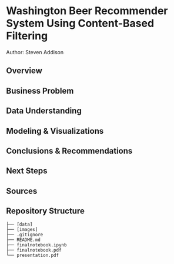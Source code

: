 
# Washington Beer Recommender System Using Content-Based Filtering
Author: Steven Addison


## Overview

## Business Problem

## Data Understanding

## Modeling & Visualizations

## Conclusions & Recommendations

## Next Steps

## <a id="Sources">Sources</a>

## Repository Structure
```
├── [data]
├── [images]
├── .gitignore
├── README.md
├── finalnotebook.ipynb
├── finalnotebook.pdf
└── presentation.pdf
```
